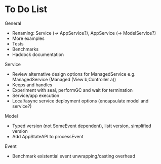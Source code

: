 To Do List
==========

General

* Renaming: Service (-> AppService?), AppService (-> ModelService?)
* More examples
* Tests
* Benchmarks
* Haddock documentation

Service

* Review alternative design options for ManagedService e.g. ManagedService (Managed (View b,Controller a))
* Keeps and handles
* Experiment with seal, performGC and wait for termination
* Service/app execution
* Local/async service deployment options (encapsulate model and service?)

Model

* Typed version (not SomeEvent dependent), listt version, simplified version
* Add AppStateAPI to processEvent

Event

* Benchmark existential event unwrapping/casting overhead























